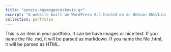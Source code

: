 ```yaml
---
title: "goneis-4gymagparaskevis.gr"
excerpt: "A website built on WordPress 6.1 hosted on an Debian GNU/Linux 10 Server on Google Cloud to serve the needs of an association of parents<br/><img src='/images/500x300.png'>"
collection: portfolio
---
```


This is an item in your portfolio. It can be have images or nice text. If you name the file .md, it will be parsed as markdown. If you name the file .html, it will be parsed as HTML. 
